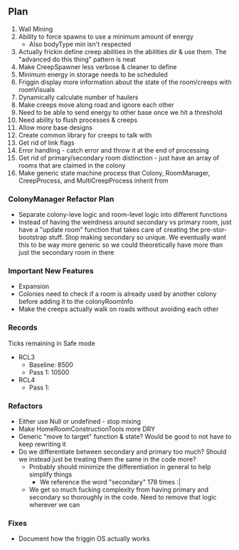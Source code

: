 ## Plan
1. Wall Mining
2. Ability to force spawns to use a minimum amount of energy
    - Also bodyType min isn't respected
3. Actually frickin define creep abilities in the abilities dir & use them.  The "advanced do this thing" pattern is neat
3. Make CreepSpawner less verbose & cleaner to define
4. Minimum energy in storage needs to be scheduled
5. Friggin display more information about the state of the room/creeps with roomVisuals
6. Dynamically calculate number of haulers
7. Make creeps move along road and ignore each other
8. Need to be able to send energy to other base once we hit a threshold
9. Need ability to flush processes & creeps
10. Allow more base designs
11. Create common library for creeps to talk with
12. Get rid of link flags
13. Error handling - catch error and throw it at the end of processing
14. Get rid of primary/secondary room distinction - just have an array of rooms that are claimed in the colony
15. Make generic state machine process that Colony, RoomManager, CreepProcess, and MultiCreepProcess inherit from

### ColonyManager Refactor Plan
- Separate colony-leve logic and room-level logic into different functions
- Instead of having the weirdness around secondary vs primary room, just have a "update room" function that takes care of creating the pre-stor-bootstrap stuff.  Stop making secondary so unique.  We eventually want this to be way more generic so we could theoretically have more than just the secondary room in there

### Important New Features
- Expansion
- Colonies need to check if a room is already used by another colony before adding it to the colonyRoomInfo
- Make the creeps actually walk on roads without avoiding each other

### Records
Ticks remaining in Safe mode
- RCL3 
    - Baseline: 8500
    - Pass 1: 10500
- RCL4
    - Pass 1:

### Refactors
- Either use Null or undefined - stop mixing
- Make HomeRoomConstructionTools more DRY
- Generic "move to target" function & state?  Would be good to not have to keep rewriting it
- Do we differentiate between secondary and primary too much? Should we instead just be treating them the same in the code more?
    - Probably should minimize the differentiation in general to help simplify things
        - We reference the word "secondary" 178 times :|
    - We get so much fucking complexity from having primary and secondary so thoroughly in the code.  Need to remove that logic wherever we can

### Fixes
- Document how the friggin OS actually works

